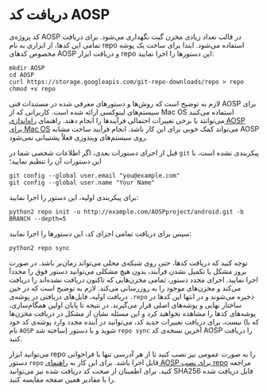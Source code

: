 # دریافت کد AOSP

کد پروژه‌ی AOSP در قالب تعداد زیادی مخزن گیت نگهداری می‌شود. برای دریافت تمامی این کدها، از ابزاری به نام repo استفاده می‌شود. ابتدا برای ساخت یک پوشه مخصوص کدهای AOSP و دریافت ابزار repo این دستورها را اجرا نمایید:

~~~ text
mkdir AOSP
cd AOSP
curl https://storage.googleapis.com/git-repo-downloads/repo > repo
chmod +x repo

~~~

لازم به توضیح است که روش‌ها و دستورهای معرفی شده در مستندات فنی AOSP برای سیستم‌های لینوکسی ارائه شده است. کاربرانی که از Mac OS استفاده می‌کنند می‌توانند با برخی تغییرات احتمالی فرآیندها را انجام دهند. راهنمای [راه‌اندازی AOSP برای Mac OS](https://source.android.com/setup/build/initializing#setting-up-a-mac-os-x-build-environment) می‌تواند کمک خوبی برای این کار باشد. انجام فرآیند ساخت مشابه AOSP روی سیستم‌های ویندوزی فعلاً پشتیبانی نمی‌شود.

قبل از اجرای دستورات بعدی، اگر اطلاعات شخصی شما در `git` پیکربندی نشده است، با این دستورات آن را تنظیم نمایید؛

~~~ text
git config --global user.email "you@example.com"
git config --global user.name "Your Name"
~~~

برای پیکربندی اولیه، این دستور را اجرا نمایید:

~~~ text
python2 repo init -u http://example.com/AOSPproject/android.git -b BRANCH --depth=5
~~~

سپس برای دریافت تمامی اجزای کد، این دستورها را اجرا نمایید:

~~~ text
python2 repo sync
~~~

توجه کنید که دریافت کدها، حتی روی شبکه‌ی محلی می‌تواند زمان‌بر باشد. در صورت بروز مشکل یا تکمیل نشدن فرآیند، بدون هیچ مشکلی می‌توانید دستور فوق را مجدداَ اجرا نمایید. اجرای مجدد دستور، تمامی مخزن‌هایی که تاکنون دریافت نشده‌اند را دریافت می‌کند و مخزن‌های موجود را به روزرسانی می‌کند. لازم به توضیح است که در حین دریافت اولیه، فایل‌های دریافتی در پوشه‌ی `.repo` ذخیره می‌شوند و در انتها این کدها در ساختار نهایی و پوشه‌های اصلی قرار می‌گیرند. در نتیجه تا پایان اولین همگام‌سازی، پوشه‌های کدها را مشاهده نخواهید کرد و این مسئله نشان از مشکل در دریافت مخزن‌ها نیست. برای دریافت تغییرات جدید کد، می‌توانید در آینده مجدد وارد پوشه‌ی کد خود (که با نام `AOSP` ساخته شد) شوید و با دستور `repo sync` آخرین نسخه‌ی کد AOSP را دریافت کنید.

می‌توانید ابزار repo را به صورت عمومی نیز نصب کنید تا از هر آدرسی تنها با فراخوانی دستور `repo` قابل اجرا باشد. برای این کار به [راهنمای AOSP برای نصب repo](https://source.android.com/setup/build/downloading#installing-repo) مراجعه کنید. برای اطمینان از صحت کد دریافت شده نیز می‌توانید SHA256 فایل دریافت شده را با مقادیر همین صفحه مقایسه کنید.
